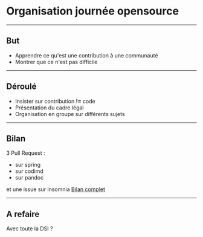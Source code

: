 
# Organisation journée opensource


----

## But 

* Apprendre ce qu'est une contribution à une communauté
* Montrer que ce n'est pas difficile


----


## Déroulé 

* Insister sur contribution **!=** code
* Présentation du cadre légal
* Organisation en groupe sur différents sujets


----

## Bilan 

3 Pull Request :
* sur spring 
* sur codimd 
* sur pandoc 

et une issue sur insomnia
[Bilan complet](https://codimd.beta.innovation.insee.eu/s/SJtgIYmS8#)

----

## A refaire

Avec toute la DSI ?

